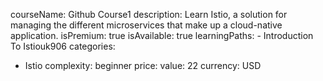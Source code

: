   courseName: Github Course1
  description: Learn Istio, a solution for managing the different microservices that make up a cloud-native application.
  isPremium: true
  isAvailable: true
  learningPaths:
    - Introduction To Istiouk906
  categories:
  - Istio
  complexity: beginner
  price:
    value: 22
    currency: USD
